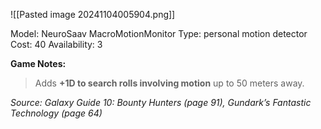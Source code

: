 ![[Pasted image 20241104005904.png]]

Model: NeuroSaav MacroMotionMonitor
Type: personal motion detector
Cost: 40
Availability: 3

**Game Notes:** 
> Adds **+1D to search rolls involving motion** up to 50 meters away.

*Source: Galaxy Guide 10: Bounty Hunters (page 91), Gundark’s Fantastic Technology (page 64)*